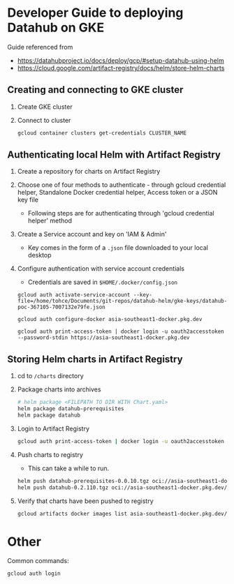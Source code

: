 # Developer Guide to deploying Datahub on GKE

Guide referenced from
    
  * https://datahubproject.io/docs/deploy/gcp/#setup-datahub-using-helm
  * https://cloud.google.com/artifact-registry/docs/helm/store-helm-charts

## Creating and connecting to GKE cluster

1. Create GKE cluster

2. Connect to cluster

    ```bash
    gcloud container clusters get-credentials CLUSTER_NAME
    ```

## Authenticating local Helm with Artifact Registry

1. Create a repository for charts on Artifact Registry

2. Choose one of four methods to authenticate - through gcloud credential helper, Standalone Docker credential helper, Access token or a JSON key file
    * Following steps are for authenticating through 'gcloud credential helper' method

3. Create a Service account and key on 'IAM & Admin'
    * Key comes in the form of a `.json` file downloaded to your local desktop

4. Configure authentication with service account credentials
    * Credentials are saved in `$HOME/.docker/config.json`

    ```
    gcloud auth activate-service-account --key-file=/home/tohce/Documents/git-repos/datahub-helm/gke-keys/datahub-poc-367105-7007132e79fe.json

    gcloud auth configure-docker asia-southeast1-docker.pkg.dev

    gcloud auth print-access-token | docker login -u oauth2accesstoken --password-stdin https://asia-southeast1-docker.pkg.dev
    ```

## Storing Helm charts in Artifact Registry


1. cd to `/charts` directory

2. Package charts into archives

    ```bash
    # helm package <FILEPATH TO DIR WITH Chart.yaml>
    helm package datahub-prerequisites
    helm package datahub
    ```

3. Login to Artifact Registry

    ```bash
    gcloud auth print-access-token | docker login -u oauth2accesstoken --password-stdin https://asia-southeast1-docker.pkg.dev
    ```

4. Push charts to registry
    * This can take a while to run.

    ```bash
    helm push datahub-prerequisites-0.0.10.tgz oci://asia-southeast1-docker.pkg.dev/datahub-poc-367105/gke-datahub-poc
    helm push datahub-0.2.110.tgz oci://asia-southeast1-docker.pkg.dev/datahub-poc-367105/gke-datahub-poc
    ```

5. Verify that charts have been pushed to registry

    ```bash
    gcloud artifacts docker images list asia-southeast1-docker.pkg.dev/datahub-poc-367105/gke-datahub-poc
    ```

# Other

Common commands:

```
gcloud auth login
```